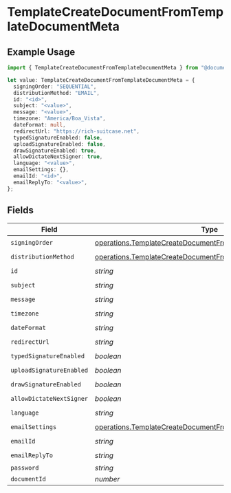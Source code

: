 # TemplateCreateDocumentFromTemplateDocumentMeta

## Example Usage

```typescript
import { TemplateCreateDocumentFromTemplateDocumentMeta } from "@documenso/sdk-typescript/models/operations";

let value: TemplateCreateDocumentFromTemplateDocumentMeta = {
  signingOrder: "SEQUENTIAL",
  distributionMethod: "EMAIL",
  id: "<id>",
  subject: "<value>",
  message: "<value>",
  timezone: "America/Boa_Vista",
  dateFormat: null,
  redirectUrl: "https://rich-suitcase.net",
  typedSignatureEnabled: false,
  uploadSignatureEnabled: false,
  drawSignatureEnabled: true,
  allowDictateNextSigner: true,
  language: "<value>",
  emailSettings: {},
  emailId: "<id>",
  emailReplyTo: "<value>",
};
```

## Fields

| Field                                                                                                                                              | Type                                                                                                                                               | Required                                                                                                                                           | Description                                                                                                                                        |
| -------------------------------------------------------------------------------------------------------------------------------------------------- | -------------------------------------------------------------------------------------------------------------------------------------------------- | -------------------------------------------------------------------------------------------------------------------------------------------------- | -------------------------------------------------------------------------------------------------------------------------------------------------- |
| `signingOrder`                                                                                                                                     | [operations.TemplateCreateDocumentFromTemplateSigningOrder](../../models/operations/templatecreatedocumentfromtemplatesigningorder.md)             | :heavy_check_mark:                                                                                                                                 | N/A                                                                                                                                                |
| `distributionMethod`                                                                                                                               | [operations.TemplateCreateDocumentFromTemplateDistributionMethod](../../models/operations/templatecreatedocumentfromtemplatedistributionmethod.md) | :heavy_check_mark:                                                                                                                                 | N/A                                                                                                                                                |
| `id`                                                                                                                                               | *string*                                                                                                                                           | :heavy_check_mark:                                                                                                                                 | N/A                                                                                                                                                |
| `subject`                                                                                                                                          | *string*                                                                                                                                           | :heavy_check_mark:                                                                                                                                 | N/A                                                                                                                                                |
| `message`                                                                                                                                          | *string*                                                                                                                                           | :heavy_check_mark:                                                                                                                                 | N/A                                                                                                                                                |
| `timezone`                                                                                                                                         | *string*                                                                                                                                           | :heavy_check_mark:                                                                                                                                 | N/A                                                                                                                                                |
| `dateFormat`                                                                                                                                       | *string*                                                                                                                                           | :heavy_check_mark:                                                                                                                                 | N/A                                                                                                                                                |
| `redirectUrl`                                                                                                                                      | *string*                                                                                                                                           | :heavy_check_mark:                                                                                                                                 | N/A                                                                                                                                                |
| `typedSignatureEnabled`                                                                                                                            | *boolean*                                                                                                                                          | :heavy_check_mark:                                                                                                                                 | N/A                                                                                                                                                |
| `uploadSignatureEnabled`                                                                                                                           | *boolean*                                                                                                                                          | :heavy_check_mark:                                                                                                                                 | N/A                                                                                                                                                |
| `drawSignatureEnabled`                                                                                                                             | *boolean*                                                                                                                                          | :heavy_check_mark:                                                                                                                                 | N/A                                                                                                                                                |
| `allowDictateNextSigner`                                                                                                                           | *boolean*                                                                                                                                          | :heavy_check_mark:                                                                                                                                 | N/A                                                                                                                                                |
| `language`                                                                                                                                         | *string*                                                                                                                                           | :heavy_check_mark:                                                                                                                                 | N/A                                                                                                                                                |
| `emailSettings`                                                                                                                                    | [operations.TemplateCreateDocumentFromTemplateEmailSettings](../../models/operations/templatecreatedocumentfromtemplateemailsettings.md)           | :heavy_check_mark:                                                                                                                                 | N/A                                                                                                                                                |
| `emailId`                                                                                                                                          | *string*                                                                                                                                           | :heavy_check_mark:                                                                                                                                 | N/A                                                                                                                                                |
| `emailReplyTo`                                                                                                                                     | *string*                                                                                                                                           | :heavy_check_mark:                                                                                                                                 | N/A                                                                                                                                                |
| `password`                                                                                                                                         | *string*                                                                                                                                           | :heavy_minus_sign:                                                                                                                                 | N/A                                                                                                                                                |
| `documentId`                                                                                                                                       | *number*                                                                                                                                           | :heavy_minus_sign:                                                                                                                                 | N/A                                                                                                                                                |